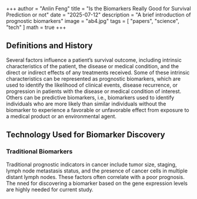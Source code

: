 +++
author = "Anlin Feng"
title = "Is the Biomarkers Really Good for Survival Prediction or not"
date = "2025-07-12"
description = "A brief introduction of prognostic biomarkers"
image = "ab4.jpg"
tags = [
    "papers",
    "science",
    "tech"
]
math = true
+++

## Definitions and History
Several factors influence a patient’s survival outcome, including intrinsic characteristics of the patient, the disease or medical condition, and the direct or indirect effects of any treatments received. Some of these intrinsic characteristics can be represented as prognostic biomarkers, which are used to identify the likelihood of clinical events, disease recurrence, or progression in patients with the disease or medical condition of interest. Others can be predictive biomarkers, i.e., biomarkers used to identify individuals who are more likely than similar individuals without the biomarker to experience a favorable or unfavorable effect from exposure to a medical product or an environmental agent.

## Technology Used for Biomarker Discovery
### Traditional Biomarkers
Traditional prognostic indicators in cancer include tumor size, staging, lymph node metastasis status, and the presence of cancer cells in multiple distant lymph nodes. These factors often correlate with a poor prognosis. The nned for discovering a biomarker based on the gene expression levels are highly needed for current study.
